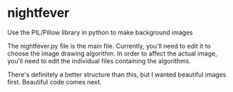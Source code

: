 # nightfever
Use the PIL/Pillow library in python to make background images

The nightfever.py file is the main file. Currently, you'll need to edit it to choose
the image drawing algorithm. In order to affect the actual image, you'll need to 
edit the individual files containing the algorithms. 

There's definitely a better structure
than this, but I wanted beautiful images first. Beautiful code comes next.
